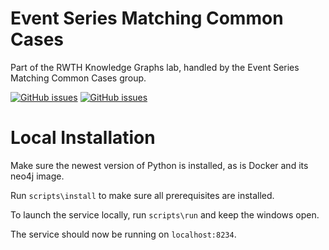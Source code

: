 # Event Series Matching Common Cases
Part of the RWTH Knowledge Graphs lab, handled by the Event Series Matching Common Cases group.

[![GitHub issues](https://img.shields.io/github/issues/svetl1/kgleventseriescc.svg)](https://github.com/svetl1/kgleventseriescc/issues)
[![GitHub issues](https://img.shields.io/github/issues-closed/svetl1/kgleventseriescc.svg)](https://github.com/svetl1/kgleventseriescc/issues/?q=is%3Aissue+is%3Aclosed)

# Local Installation
Make sure the newest version of Python is installed, as is Docker and its neo4j image.

Run `scripts\install` to make sure all prerequisites are installed.

To launch the service locally, run `scripts\run` and keep the windows open.

The service should now be running on `localhost:8234`.
